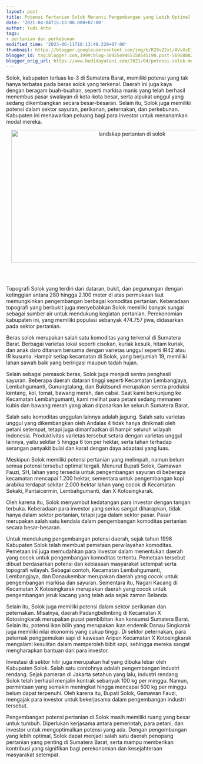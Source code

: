 ```yaml
---
layout: post
title: Potensi Pertanian Solok Menanti Pengembangan yang Lebih Optimal
date: '2021-04-04T15:13:00.000+07:00'
author: Yudi Anto
tags:
- pertanian dan perkebunan
modified_time: '2023-06-11T10:13:49.229+07:00'
thumbnail: https://blogger.googleusercontent.com/img/b/R29vZ2xl/AVvXsEjfqxbZ7mFnSIkMz3iNrwJqyGqE9oqgDYNBWTQnmv5k7CplMuhOrXTLO7WpVNh_nUTXfCHpyHfl8EZjCF8rFgRBnxCnadh8KSOAZTfu3CIebWDdA4YVMzohLxkGy0FMmC6HO95hDDCOBqYUbpCW14DPSf4APuoE01FcsbiE9VygIkdS8vNcd2X3ug7_vA/s72-w640-c-h360/solok.jpg
blogger_id: tag:blogger.com,1999:blog-3092549465158545190.post-56958882446824359
blogger_orig_url: https://www.budidayatani.com/2021/04/potensi-solok-menanti-polesan.html
---
```


<p>Solok, kabupaten terluas ke-3 di Sumatera Barat, memiliki potensi yang tak hanya terbatas pada beras solok yang terkenal. Daerah ini juga kaya dengan beragam buah-buahan, seperti markisa manis yang telah berhasil menembus pasar swalayan di kota-kota besar, serta alpukat unggul yang sedang dikembangkan secara besar-besaran. Selain itu, Solok juga memiliki potensi dalam sektor sayuran, perikanan, peternakan, dan perkebunan. Kabupaten ini menawarkan peluang bagi para investor untuk menanamkan modal mereka.</p><div class="separator" style="clear: both; text-align: center;"><a href="https://blogger.googleusercontent.com/img/b/R29vZ2xl/AVvXsEjfqxbZ7mFnSIkMz3iNrwJqyGqE9oqgDYNBWTQnmv5k7CplMuhOrXTLO7WpVNh_nUTXfCHpyHfl8EZjCF8rFgRBnxCnadh8KSOAZTfu3CIebWDdA4YVMzohLxkGy0FMmC6HO95hDDCOBqYUbpCW14DPSf4APuoE01FcsbiE9VygIkdS8vNcd2X3ug7_vA/s2135/solok.jpg" imageanchor="1" style="margin-left: 1em; margin-right: 1em;"><img alt="landskap pertanian di solok" border="0" data-original-height="1200" data-original-width="2135" height="360" src="https://blogger.googleusercontent.com/img/b/R29vZ2xl/AVvXsEjfqxbZ7mFnSIkMz3iNrwJqyGqE9oqgDYNBWTQnmv5k7CplMuhOrXTLO7WpVNh_nUTXfCHpyHfl8EZjCF8rFgRBnxCnadh8KSOAZTfu3CIebWDdA4YVMzohLxkGy0FMmC6HO95hDDCOBqYUbpCW14DPSf4APuoE01FcsbiE9VygIkdS8vNcd2X3ug7_vA/w640-h360/solok.jpg" width="640" /></a></div><br /><p><br /></p><p>Topografi Solok yang terdiri dari dataran, bukit, dan pegunungan dengan ketinggian antara 280 hingga 2.100 meter di atas permukaan laut memungkinkan pengembangan berbagai komoditas pertanian. Keberadaan topografi yang berbukit juga menyebabkan Solok memiliki banyak sungai sebagai sumber air untuk mendukung kegiatan pertanian. Perekonomian kabupaten ini, yang memiliki populasi sebanyak 474.757 jiwa, didasarkan pada sektor pertanian.</p><p>Beras solok merupakan salah satu komoditas yang terkenal di Sumatera Barat. Berbagai varietas lokal seperti cisokan, kuriak kesuik, hitam kuriak, dan anak daro ditanam bersama dengan varietas unggul seperti IR42 atau IR kusuma. Hampir setiap kecamatan di Solok, yang berjumlah 19, memiliki lahan sawah baik yang beririgasi maupun tadah hujan.</p><p>Selain sebagai pemasok beras, Solok juga menjadi sentra penghasil sayuran. Beberapa daerah dataran tinggi seperti Kecamatan Lembangjaya, Lembahgumanti, Gunungtalang, dan Bukitsundi merupakan sentra produksi kentang, kol, tomat, bawang merah, dan cabai. Saat kami berkunjung ke Kecamatan Lembahgumanti, kami melihat para petani sedang memanen kubis dan bawang merah yang akan dipasarkan ke seluruh Sumatera Barat.</p><p>Salah satu komoditas unggulan lainnya adalah jagung. Salah satu varietas unggul yang dikembangkan oleh Andalas 4 tidak hanya dinikmati oleh petani setempat, tetapi juga dimanfaatkan di hampir seluruh wilayah Indonesia. Produktivitas varietas tersebut setara dengan varietas unggul lainnya, yaitu sekitar 5 hingga 6 ton per hektar, serta tahan terhadap serangan penyakit bulai dan karat dengan daya adaptasi yang luas.</p><p>Meskipun Solok memiliki potensi pertanian yang melimpah, namun belum semua potensi tersebut optimal tergali. Menurut Bupati Solok, Gamawan Fauzi, SH, lahan yang tersedia untuk pengembangan sayuran di beberapa kecamatan mencapai 1.200 hektar, sementara untuk pengembangan kopi arabika terdapat sekitar 2.000 hektar lahan yang cocok di Kecamatan Sekaki, Pantaicermin, Lembahgumanti, dan X Kotosingkarak.</p><p>Oleh karena itu, Solok menyambut kedatangan para investor dengan tangan terbuka. Keberadaan para investor yang serius sangat diharapkan, tidak hanya dalam sektor pertanian, tetapi juga dalam sektor pasar. Pasar merupakan salah satu kendala dalam pengembangan komoditas pertanian secara besar-besaran.</p><p>Untuk mendukung pengembangan potensi daerah, sejak tahun 1998 Kabupaten Solok telah membuat pemetaan perwilayahan komoditas. Pemetaan ini juga memudahkan para investor dalam menentukan daerah yang cocok untuk pengembangan komoditas tertentu. Pemetaan tersebut dibuat berdasarkan potensi dan kebiasaan masyarakat setempat serta topografi wilayah. Sebagai contoh, Kecamatan Lembahgumanti, Lembangjaya, dan Danaukembar merupakan daerah yang cocok untuk pengembangan markisa dan sayuran. Sementara itu, Nagari Kacang di Kecamatan X Kotosingkarak merupakan daerah yang cocok untuk pengembangan jeruk kacang yang telah ada sejak zaman Belanda.</p><p>Selain itu, Solok juga memiliki potensi dalam sektor perikanan dan peternakan. Misalnya, daerah Padangbelimbing di Kecamatan X Kotosingkarak merupakan pusat pembibitan ikan konsumsi Sumatera Barat. Selain itu, potensi ikan bilih yang merupakan ikan endemik Danau Singkarak juga memiliki nilai ekonomis yang cukup tinggi. Di sektor peternakan, para peternak penggemukan sapi di kawasan Aripan Kecamatan X Kotosingkarak mengalami kesulitan dalam memperoleh bibit sapi, sehingga mereka sangat mengharapkan bantuan dari para investor.</p><p>Investasi di sektor hilir juga merupakan hal yang dibuka lebar oleh Kabupaten Solok. Salah satu contohnya adalah pengembangan industri rendang. Sejak pameran di Jakarta setahun yang lalu, industri rendang Solok telah berhasil menjalin kontrak sebanyak 100 kg per minggu. Namun, permintaan yang semakin meningkat hingga mencapai 500 kg per minggu belum dapat terpenuhi. Oleh karena itu, Bupati Solok, Gamawan Fauzi, mengajak para investor untuk bekerjasama dalam pengembangan industri tersebut.</p><p>Pengembangan potensi pertanian di Solok masih memiliki ruang yang besar untuk tumbuh. Diperlukan kerjasama antara pemerintah, para petani, dan investor untuk mengoptimalkan potensi yang ada. Dengan pengembangan yang lebih optimal, Solok dapat menjadi salah satu daerah penopang pertanian yang penting di Sumatera Barat, serta mampu memberikan kontribusi yang signifikan bagi perekonomian dan kesejahteraan masyarakat setempat.</p>